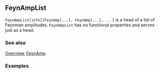 ## FeynAmpList

`FeynAmpList[info][FeynAmp[...], FeynAmp[...], ...]` is a head of a list of Feynman amplitudes. `FeynAmpList` has no functional properties and serves just as a head.

### See also

[Overview](Extra/FeynCalc.md), [FeynAmp](FeynAmp.md).

### Examples
